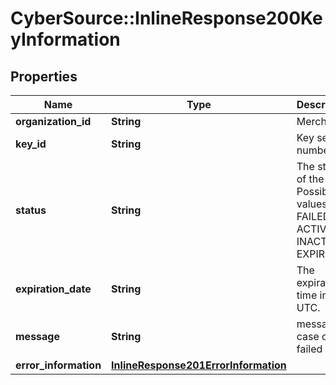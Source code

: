 # CyberSource::InlineResponse200KeyInformation

## Properties
Name | Type | Description | Notes
------------ | ------------- | ------------- | -------------
**organization_id** | **String** | Merchant Id  | [optional] 
**key_id** | **String** | Key serial number  | [optional] 
**status** | **String** | The status of the key.  Possible values:  - FAILED  - ACTIVE  - INACTIVE  - EXPIRED  | [optional] 
**expiration_date** | **String** | The expiration time in UTC.  | [optional] 
**message** | **String** | message in case of failed key  | [optional] 
**error_information** | [**InlineResponse201ErrorInformation**](InlineResponse201ErrorInformation.md) |  | [optional] 



